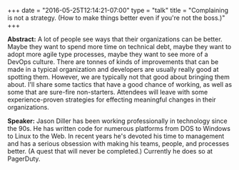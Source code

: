 +++
date = "2016-05-25T12:14:21-07:00"
type = "talk"
title = "Complaining is not a strategy. (How to make things better even if you're not the boss.)"
+++

**Abstract:**
A lot of people see ways that their organizations can be better. Maybe they want to spend more time on technical debt, maybe they want to adopt more agile type processes, maybe they want to see more of a DevOps culture. There are tonnes of kinds of improvements that can be made in a typical organization and developers are usually really good at spotting them. However, we are typically not that good about bringing them about. I'll share some tactics that have a good chance of working, as well as some that are sure-fire non-starters. Attendees will leave with some experience-proven strategies for effecting meaningful changes in their organizations.

**Speaker:**
Jason Diller has been working professionally in technology since the 90s. He has written code for numerous platforms from DOS to Windows to Linux to the Web. In recent years he's devoted his time to management and has a serious obsession with making his teams, people, and processes better. (A quest that will never be completed.) Currently he does so at PagerDuty.

